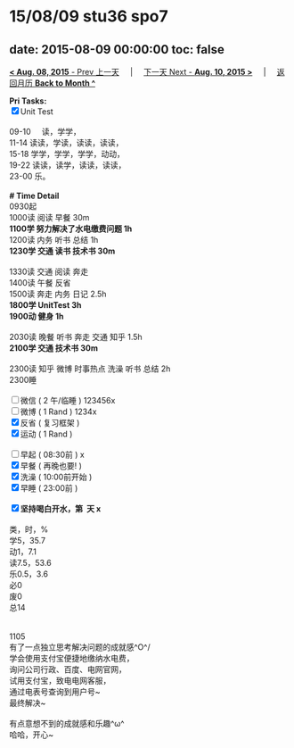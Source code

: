 # 15/08/09 stu36 spo7

date: 2015-08-09 00:00:00
toc: false
---
[**< Aug. 08, 2015** - Prev 上一天](/lifelogs/2015/08/d08.html) &nbsp; &nbsp; | &nbsp; &nbsp; [下一天 Next - **Aug. 10, 2015 >**](/lifelogs/2015/08/d10.html) &nbsp; &nbsp; |  &nbsp; &nbsp; [返回月历 **Back to Month ^**](/lifelogs/2015/08/index.html)
<br/><div><strong>Pri Tasks:</strong></div><div><input checked="true" type="checkbox"/>Unit Test</div><div><br/></div><div>09-10     读，学学，</div><div>11-14 读读，学读，读读，读读，</div><div>15-18 学学，学学，学学，动动，</div><div>19-22 读读，读学，读读，读读，</div><div>23-00 乐。</div><div><br/></div><div><b># Time Detail</b></div><div>0930起</div><div>1000读 阅读 早餐 30m</div><div><b>1100学 努力解决了水电缴费问题 1h</b></div><div>1200读 内务 听书 总结 1h</div><div><strong>1230学 交通 读书 技术书 30m</strong></div><div><b><br/></b></div><div>1330读 交通 阅读 奔走</div><div>1400读 午餐 反省</div><div>1500读 奔走 内务 日记 2.5h</div><div><strong>1800学 UnitTest 3</strong><strong>h</strong></div><div><b>1900动 健身 1h</b></div><div><br/></div><div>2030读 晚餐 听书 奔走 交通 知乎 1.5h</div><div><b>210</b><b>0学 交通 技术书 30m</b></div><div><br/></div><div>2300读 知乎 微博 时事热点 洗澡 听书 总结 2h</div><div>2300睡</div><div><br/></div><div><input type="checkbox"/>微信 ( 2 午/临睡 ) 123456x</div><div><input type="checkbox"/>微博 ( 1 Rand ) 1234x</div><div><input checked="true" type="checkbox"/>反省 ( 复习框架 ) </div><div><input checked="true" type="checkbox"/>运动 ( 1 Rand ) </div><div><br/></div><div><input type="checkbox"/>早起 ( 08:30前 ) x</div><div><input checked="true" type="checkbox"/>早餐 ( 再晚也要! ) </div><div><input checked="true" type="checkbox"/>洗澡 ( 10:00前开始 ) <br/></div><div><input checked="true" type="checkbox"/>早睡 ( 23:00前 ) </div><div><b><br/></b></div><div><b><input checked="true" type="checkbox"/>坚持喝白开水，第  天 x</b></div><div><br clear="none"/></div><div>类，时，%<br clear="none"/>学5，35.7<br clear="none"/>动1，7.1<br clear="none"/>读7.5，53.6<br clear="none"/>乐0.5，3.6<br clear="none"/>必0<br clear="none"/>废0<br clear="none"/>总14</div><div><br/></div><div><br/></div><div>1105</div><div>有了一点独立思考解决问题的成就感\^O^/</div><div>学会使用支付宝便捷地缴纳水电费，</div><div>询问公司行政、百度、电网官网，</div><div>试用支付宝，致电电网客服，</div><div>通过电表号查询到用户号~</div><div>最终解决~ </div><div><br/></div><div>有点意想不到的成就感和乐趣^ω^</div><div>哈哈，开心~</div>
